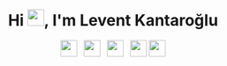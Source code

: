 <h1 align="center">Hi <img src = "https://raw.githubusercontent.com/MartinHeinz/MartinHeinz/master/wave.gif" width = 30px height = 30px>, I'm Levent Kantaroğlu</h1>

<p align='center'>
<a href="https://www.linkedin.com/in/levent-kantaroglu/"><img height="30" src="https://github.com/singhkshitij/singhkshitij/blob/master/linkedin.png?raw=true"></a>&nbsp;&nbsp;
<a href="https://twitter.com/flutter_adam"><img height="30" src="https://github.com/singhkshitij/singhkshitij/blob/master/twitter.png?raw=true"></a>&nbsp;&nbsp;
<a href="https://www.instagram.com/flutter.akademi/"><img height="30" src="https://github.com/singhkshitij/singhkshitij/blob/master/instagram.png?raw=true"></a>&nbsp;&nbsp;
<a href="mailto:leventkantaroglu@mail.com"><img height="30" src="https://github.com/singhkshitij/singhkshitij/blob/master/mail.png?raw=true"></a>
<a href="https://www.leventkantaroglu.com"><img height="30" src="https://github.com/singhkshitij/singhkshitij/blob/master/blog.png?raw=true"></a>
</p>
